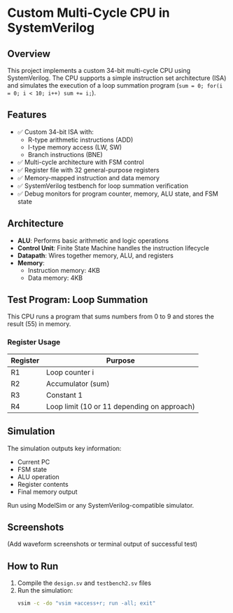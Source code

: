 # Custom Multi-Cycle CPU in SystemVerilog

## Overview

This project implements a custom 34-bit multi-cycle CPU using SystemVerilog. The CPU supports a simple instruction set architecture (ISA) and simulates the execution of a loop summation program (`sum = 0; for(i = 0; i < 10; i++) sum += i;`).

## Features

- ✅ Custom 34-bit ISA with:
  - R-type arithmetic instructions (ADD)
  - I-type memory access (LW, SW)
  - Branch instructions (BNE)
- ✅ Multi-cycle architecture with FSM control
- ✅ Register file with 32 general-purpose registers
- ✅ Memory-mapped instruction and data memory
- ✅ SystemVerilog testbench for loop summation verification
- ✅ Debug monitors for program counter, memory, ALU state, and FSM state

## Architecture

- **ALU**: Performs basic arithmetic and logic operations
- **Control Unit**: Finite State Machine handles the instruction lifecycle
- **Datapath**: Wires together memory, ALU, and registers
- **Memory**:
  - Instruction memory: 4KB
  - Data memory: 4KB

## Test Program: Loop Summation

This CPU runs a program that sums numbers from 0 to 9 and stores the result (55) in memory.

### Register Usage

| Register | Purpose        |
|----------|----------------|
| R1       | Loop counter i |
| R2       | Accumulator (sum) |
| R3       | Constant 1     |
| R4       | Loop limit (10 or 11 depending on approach) |

## Simulation

The simulation outputs key information:
- Current PC
- FSM state
- ALU operation
- Register contents
- Final memory output

Run using ModelSim or any SystemVerilog-compatible simulator.

## Screenshots

(Add waveform screenshots or terminal output of successful test)

## How to Run

1. Compile the `design.sv` and `testbench2.sv` files
2. Run the simulation:
   ```bash
   vsim -c -do "vsim +access+r; run -all; exit"
